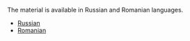 The material is available in Russian and Romanian languages.

* [Russian](fwad04.ru.md)
* [Romanian](fwad04.ro.md)
